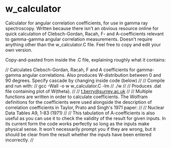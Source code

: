# w_calculator
Calculator for angular correlation coefficients, for use in gamma ray spectroscopy. Written because there isn't an obvious resource online for quick calculation of Clebsch-Gordan, Racah, F- and A-coefficients relevant to gamma-gamma angular correlation measurements. Doesn't require anything other than the w_calculator.C file. Feel free to copy and edit your own version.


Copy-and-pasted from inside the .C file, explaining roughly what it contains:

// Calculates Clebsch-Gordan, Racah, F and A coefficients for gamma-gamma angular correlations. Also produces W-distribution between 0 and 90 degrees. Specify cascade by changing inside code (below)
//
// Compile and run with:
//  gcc -Wall -o w w_calculator.C -lm
//  ./w
//
// Produces .dat file containing plot of W(theta).
//
// t.berry@surrey.ac.uk
//
//  Multiple functions are written in order to calculate coefficients. The Wolfram definitions for the coefficients were used alongside the description of correlation coefficients in Taylor, Prato and Singh's 1971 paper:
//
//    Nuclear Data Tables A9, 1-83 (1971)
//
// This tabulation of A-coefficients is also useful as you can use it to check the validity of the result for given inputs. In its current form the code works perfectly so long as the inputs make physical sense. It won't necessarily prompt you if they are wrong, but it should be clear from the result whether the inputs have been entered incorrectly.
//
